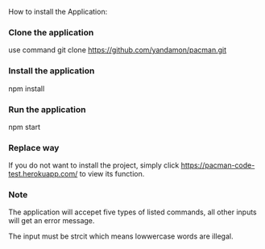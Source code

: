 How to install the Application:


### Clone the application
use command git clone https://github.com/yandamon/pacman.git

### Install the application
npm install

### Run the application
npm start

### Replace way
If you do not want to install the project, simply click https://pacman-code-test.herokuapp.com/ to view its function.

### Note
The application will accepet five types of listed commands, all other inputs will get an error message.

The input must be strcit which means lowwercase words are illegal.

